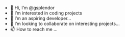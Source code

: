 - 👋 Hi, I’m @gsplendor
- 👀 I’m interested in coding projects
- 🌱 I’m an aspiring developer...
- 💞️ I’m looking to collaborate on interesting projects...
- 📫 How to reach me ...

<!---
gsplendor/gsplendor is a ✨ special ✨ repository because its `README.md` (this file) appears on your GitHub profile.
You can click the Preview link to take a look at your changes.
--->
